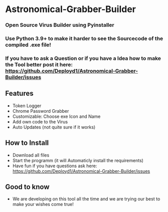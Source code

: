 # Astronomical-Grabber-Builder
### Open Source Virus Builder using Pyinstaller 
### Use Python 3.9+ to make it harder to see the Sourcecode of the compiled .exe file!
### If you have to ask a Question or if you have a Idea how to make the Tool better post it here: https://github.com/Deployd1/Astronomical-Grabber-Builder/issues

Features
-----------------------------------
- Token Logger
- Chrome Password Grabber
- Customizable: Choose exe Icon and Name
- Add own code to the Virus
- Auto Updates (not quite sure if it works)

How to Install
-----------------------------------
- Download all files
- Start the programm (it will Automaticly install the requirements)
- Have fun if you have questions ask here: https://github.com/Deployd1/Astronomical-Grabber-Builder/issues

Good to know
-----------------------------------
- We are developing on this tool all the time and we are trying our best to make your wishes come true!
